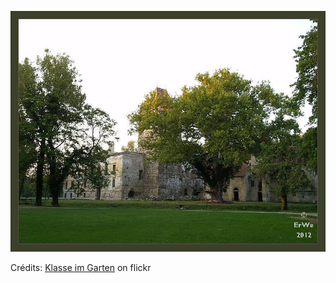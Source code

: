 ![Alyssa](/images/2022-01-13.jpg)

Crédits: [Klasse im Garten](https://www.flickr.com/people/klasseimgarten/) on flickr